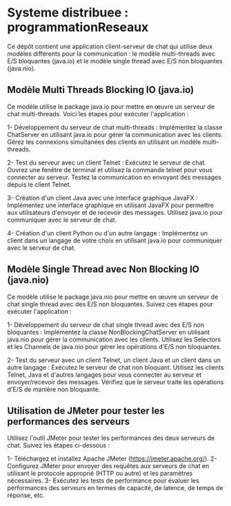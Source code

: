 # Systeme distribuee : programmationReseaux

Ce dépôt contient une application client-serveur de chat qui utilise deux modèles différents pour la communication : le modèle multi-threads avec E/S bloquantes (java.io) et le modèle single thread avec E/S non bloquantes (java.nio).

## Modèle Multi Threads Blocking IO (java.io)
Ce modèle utilise le package java.io pour mettre en œuvre un serveur de chat multi-threads. Voici les étapes pour exécuter l'application :

1- Développement du serveur de chat multi-threads :
  Implémentez la classe ChatServer en utilisant java.io pour gérer la communication avec les clients.
  Gérez les connexions simultanées des clients en utilisant un modèle multi-threads.

2- Test du serveur avec un client Telnet :
  Exécutez le serveur de chat.
  Ouvrez une fenêtre de terminal et utilisez la commande telnet pour vous connecter au serveur.
  Testez la communication en envoyant des messages depuis le client Telnet.

3- Création d'un client Java avec une interface graphique JavaFX :
  Implémentez une interface graphique en utilisant JavaFX pour permettre aux utilisateurs d'envoyer et de recevoir des messages.
  Utilisez java.io pour communiquer avec le serveur de chat.

4- Création d'un client Python ou d'un autre langage :
  Implémentez un client dans un langage de votre choix en utilisant java.io pour communiquer avec le serveur de chat.
  
 ## Modèle Single Thread avec Non Blocking IO (java.nio)

Ce modèle utilise le package java.nio pour mettre en œuvre un serveur de chat single thread avec des E/S non bloquantes. Suivez ces étapes pour exécuter l'application :

1- Développement du serveur de chat single thread avec des E/S non bloquantes :
   Implémentez la classe NonBlockingChatServer en utilisant java.nio pour gérer la communication avec les clients.
   Utilisez les Selectors et les Channels de java.nio pour gérer les opérations d'E/S non bloquantes.
   
2- Test du serveur avec un client Telnet, un client Java et un client dans un autre langage :
  Exécutez le serveur de chat non bloquant.
  Utilisez les clients Telnet, Java et d'autres langages pour vous connecter au serveur et envoyer/recevoir des messages.
  Vérifiez que le serveur traite les opérations d'E/S de manière non bloquante.
  
 ## Utilisation de JMeter pour tester les performances des serveurs
 
 Utilisez l'outil JMeter pour tester les performances des deux serveurs de chat. Suivez les étapes ci-dessous :

1- Téléchargez et installez Apache JMeter (https://jmeter.apache.org/).
2- Configurez JMeter pour envoyer des requêtes aux serveurs de chat en utilisant le protocole approprié (HTTP ou autre) et les paramètres nécessaires.
3- Exécutez les tests de performance pour évaluer les performances des serveurs en termes de capacité, de latence, de temps de réponse, etc.
